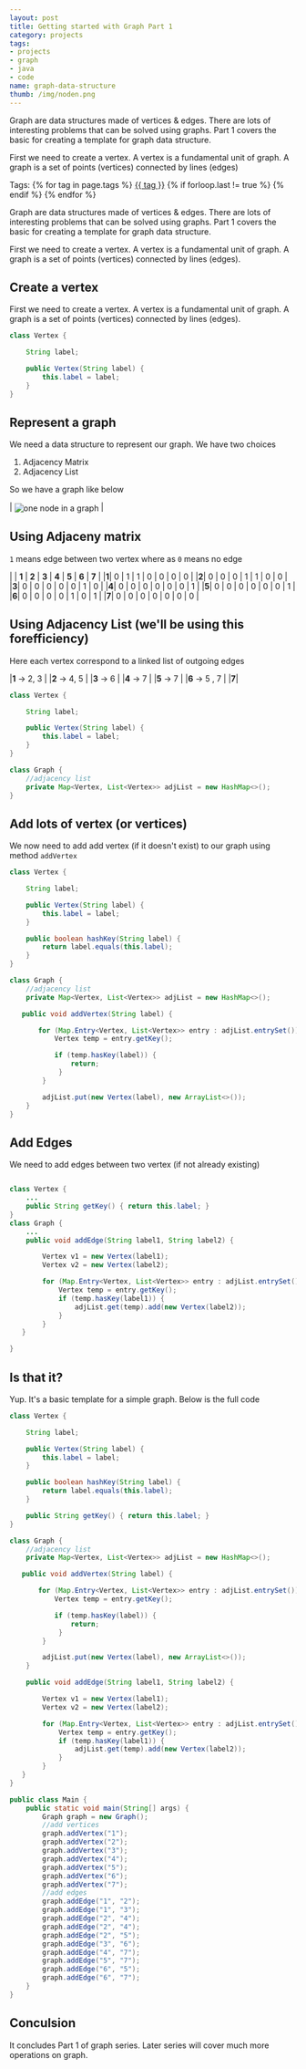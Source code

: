 ```yaml
---
layout: post
title: Getting started with Graph Part 1
category: projects
tags:
- projects
- graph
- java
- code
name: graph-data-structure
thumb: /img/noden.png
---
```


<p>Graph are data structures made of vertices & edges. There are lots of interesting problems that can be solved using graphs. Part 1 covers the basic for creating a template for graph data structure.</p>

First we need to create a vertex. A vertex is a fundamental unit of graph. A graph is a set of points (vertices) connected by lines (edges)<!-- truncate_here -->

<p>Tags: {% for tag in page.tags %} <a class="mytag" href="/tag/{{ tag }}" title="View posts tagged with &quot;{{ tag }}&quot;">{{ tag }}</a>  {% if forloop.last != true %} {% endif %} {% endfor %} </p>

Graph are data structures made of vertices & edges. There are lots of interesting problems that can be solved using graphs. Part 1 covers the basic for creating a template for graph data structure.

First we need to create a vertex. A vertex is a fundamental unit of graph. A graph is a set of points (vertices) connected by lines (edges).

## Create a vertex

First we need to create a vertex. A vertex is a fundamental unit of graph. A graph is a set of points (vertices) connected by lines (edges).

```java
class Vertex {

    String label;

    public Vertex(String label) {
        this.label = label;
    }
}
```

## Represent a graph

We need a data structure to represent our graph. We have two choices

1. Adjacency Matrix
2. Adjacency List

So we have a graph like below

| <img align="center" src="{{ root_url }}/img/noden.png" alt="one node in a graph"  /> |

## Using Adjaceny matrix

`1` means edge between two vertex where as `0` means no edge

|     | **1** | **2** | **3** | **4** | **5** | **6** | **7** |
|**1**| 0     | 1     | 1      | 0    | 0     | 0     | 0     |
|**2**| 0     |  0    | 0      | 1    | 1     | 0     | 0     |
|**3**| 0     |  0    |  0     |  0   |  0    | 1     |  0    |
|**4**|  0    |  0    |  0     |  0   | 0     |  0    | 1     |
|**5**|  0    | 0     |  0     |  0   | 0     |  0    |  1    |
|**6**|  0    |  0    |  0     |  0   |  1    |  0    | 1     |
|**7**|  0    |  0    |  0    |  0    | 0    |   0    | 0     |

## Using Adjacency List (we'll be using this forefficiency)

Here each vertex correspond to a linked list of outgoing edges

|**1** &rarr; 2, 3 |
|**2** &rarr;  4, 5 |
|**3** &rarr;  6 |
|**4** &rarr; 7 |
|**5** &rarr; 7 |
|**6** &rarr; 5 , 7 |
|**7**|


```java
class Vertex {

    String label;

    public Vertex(String label) {
        this.label = label;
    }
}

class Graph {
    //adjacency list
    private Map<Vertex, List<Vertex>> adjList = new HashMap<>();
}

```
## Add lots of vertex (or vertices)

We now need to add add vertex (if it doesn't exist) to our graph using method `addVertex`
```java
class Vertex {

    String label;

    public Vertex(String label) {
        this.label = label;
    }

    public boolean hashKey(String label) {
        return label.equals(this.label);
    }
}

class Graph {
    //adjacency list
    private Map<Vertex, List<Vertex>> adjList = new HashMap<>();

   public void addVertex(String label) {

       for (Map.Entry<Vertex, List<Vertex>> entry : adjList.entrySet()) {
           Vertex temp = entry.getKey();

           if (temp.hasKey(label)) {
               return;
            }
        }

        adjList.put(new Vertex(label), new ArrayList<>());
    }
}

```

## Add Edges

We need to add edges between two vertex (if not already existing)


```java

class Vertex {
    ...
    public String getKey() { return this.label; }
}
class Graph {
    ...
    public void addEdge(String label1, String label2) {

        Vertex v1 = new Vertex(label1);
        Vertex v2 = new Vertex(label2);

        for (Map.Entry<Vertex, List<Vertex>> entry : adjList.entrySet()) {
            Vertex temp = entry.getKey();
            if (temp.hasKey(label1)) {
                adjList.get(temp).add(new Vertex(label2));
            }
        }
   }

}
```

## Is that it?

Yup. It's a basic template for a simple graph. Below is the full code


```java
class Vertex {

    String label;

    public Vertex(String label) {
        this.label = label;
    }

    public boolean hashKey(String label) {
        return label.equals(this.label);
    }

    public String getKey() { return this.label; }
}

class Graph {
    //adjacency list
    private Map<Vertex, List<Vertex>> adjList = new HashMap<>();

   public void addVertex(String label) {

       for (Map.Entry<Vertex, List<Vertex>> entry : adjList.entrySet()) {
           Vertex temp = entry.getKey();

           if (temp.hasKey(label)) {
               return;
            }
        }

        adjList.put(new Vertex(label), new ArrayList<>());
    }

    public void addEdge(String label1, String label2) {

        Vertex v1 = new Vertex(label1);
        Vertex v2 = new Vertex(label2);

        for (Map.Entry<Vertex, List<Vertex>> entry : adjList.entrySet()) {
            Vertex temp = entry.getKey();
            if (temp.hasKey(label1)) {
                adjList.get(temp).add(new Vertex(label2));
            }
        }
   }
}

public class Main {
    public static void main(String[] args) {
        Graph graph = new Graph();
        //add vertices
        graph.addVertex("1");
        graph.addVertex("2");
        graph.addVertex("3");
        graph.addVertex("4");
        graph.addVertex("5");
        graph.addVertex("6");
        graph.addVertex("7");
        //add edges
        graph.addEdge("1", "2");
        graph.addEdge("1", "3");
        graph.addEdge("2", "4");
        graph.addEdge("2", "4");
        graph.addEdge("2", "5");
        graph.addEdge("3", "6");
        graph.addEdge("4", "7");
        graph.addEdge("5", "7");
        graph.addEdge("6", "5");
        graph.addEdge("6", "7");
    }
}
```

## Conculsion

It concludes Part 1 of graph series. Later series will cover much more operations on graph.
